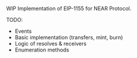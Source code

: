 WIP Implementation of EIP-1155 for NEAR Protocol.

TODO:
* Events
* Basic implementation (transfers, mint, burn)
* Logic of resolves & receivers
* Enumeration methods